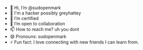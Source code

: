 - 👋 Hi, I’m @sudopenmark
- 👀 I'm a hacker possibly greyhattey
- 🌱 I’m certified 
- 💞️ I’m open to collaboration
- 📫 How to reach me? uh you dont 
- 😄 Pronouns: sudopenmark
- ⚡ Fun fact: I love connecting with new friends I can learn from.

<!---
sudopenmark/sudopenmark is a ✨ special ✨ repository because its `README.md` (this file) appears on your GitHub profile.
You can click the Preview link to take a look at your changes.
--->
